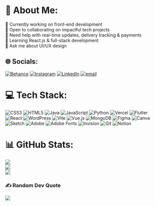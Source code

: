 # 💫 About Me:
🔭 Currently working on front-end development<br>👯 Open to collaborating on impactful tech projects<br>🤝 Need help with real-time updates, delivery tracking & payments<br>🌱 Learning React.js & full-stack development<br>💬 Ask me about UI/UX design


## 🌐 Socials:
[![Behance](https://img.shields.io/badge/Behance-1769ff?logo=behance&logoColor=white)](https://behance.net/nehashaju1) [![Instagram](https://img.shields.io/badge/Instagram-%23E4405F.svg?logo=Instagram&logoColor=white)](https://instagram.com/_neha.shaju_) [![LinkedIn](https://img.shields.io/badge/LinkedIn-%230077B5.svg?logo=linkedin&logoColor=white)](https://linkedin.com/in/nehashaju212) [![email](https://img.shields.io/badge/Email-D14836?logo=gmail&logoColor=white)](mailto:nehashaju212@gmail.com) 

# 💻 Tech Stack:
![CSS3](https://img.shields.io/badge/css3-%231572B6.svg?style=flat&logo=css3&logoColor=white) ![HTML5](https://img.shields.io/badge/html5-%23E34F26.svg?style=flat&logo=html5&logoColor=white) ![Java](https://img.shields.io/badge/java-%23ED8B00.svg?style=flat&logo=openjdk&logoColor=white) ![JavaScript](https://img.shields.io/badge/javascript-%23323330.svg?style=flat&logo=javascript&logoColor=%23F7DF1E) ![Python](https://img.shields.io/badge/python-3670A0?style=flat&logo=python&logoColor=ffdd54) ![Vercel](https://img.shields.io/badge/vercel-%23000000.svg?style=flat&logo=vercel&logoColor=white) ![Flutter](https://img.shields.io/badge/Flutter-%2302569B.svg?style=flat&logo=Flutter&logoColor=white) ![React](https://img.shields.io/badge/react-%2320232a.svg?style=flat&logo=react&logoColor=%2361DAFB) ![WordPress](https://img.shields.io/badge/WordPress-%23117AC9.svg?style=flat&logo=WordPress&logoColor=white) ![Vite](https://img.shields.io/badge/vite-%23646CFF.svg?style=flat&logo=vite&logoColor=white) ![Vue.js](https://img.shields.io/badge/vue.js-%2335495e.svg?style=flat&logo=vuedotjs&logoColor=%234FC08D) ![MongoDB](https://img.shields.io/badge/MongoDB-%234ea94b.svg?style=flat&logo=mongodb&logoColor=white) ![Figma](https://img.shields.io/badge/figma-%23F24E1E.svg?style=flat&logo=figma&logoColor=white) ![Canva](https://img.shields.io/badge/Canva-%2300C4CC.svg?style=flat&logo=Canva&logoColor=white) ![Sketch](https://img.shields.io/badge/Sketch-FFB387?style=flat&logo=sketch&logoColor=black) ![Adobe](https://img.shields.io/badge/adobe-%23FF0000.svg?style=flat&logo=adobe&logoColor=white) ![Adobe Fonts](https://img.shields.io/badge/Adobe%20Fonts-000B1D.svg?style=flat&logo=Adobe%20Fonts&logoColor=white) ![Invision](https://img.shields.io/badge/invision-FF3366?style=flat&logo=invision&logoColor=white) ![Git](https://img.shields.io/badge/git-%23F05033.svg?style=flat&logo=git&logoColor=white) ![Notion](https://img.shields.io/badge/Notion-%23000000.svg?style=flat&logo=notion&logoColor=white)
# 📊 GitHub Stats:
![](https://github-readme-stats.vercel.app/api?username=Nehashaju212&theme=dark&hide_border=false&include_all_commits=true&count_private=true)<br/>
![](https://nirzak-streak-stats.vercel.app/?user=Nehashaju212&theme=dark&hide_border=false)<br/>
![](https://github-readme-stats.vercel.app/api/top-langs/?username=Nehashaju212&theme=dark&hide_border=false&include_all_commits=true&count_private=true&layout=compact)

### ✍️ Random Dev Quote
![](https://quotes-github-readme.vercel.app/api?type=horizontal&theme=radical)

<!-- Proudly created with GPRM ( https://gprm.itsvg.in ) -->
